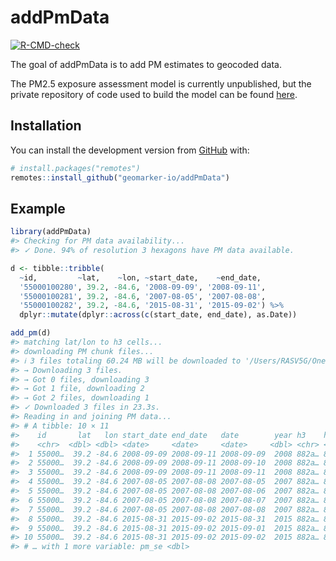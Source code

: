 
<!-- README.md is generated from README.Rmd. Please edit that file -->

# addPmData

<!-- badges: start -->

[![R-CMD-check](https://github.com/geomarker-io/addPmData/workflows/R-CMD-check/badge.svg)](https://github.com/geomarker-io/addPmData/actions)
<!-- badges: end -->

The goal of addPmData is to add PM estimates to geocoded data.

The PM2.5 exposure assessment model is currently unpublished, but the
private repository of code used to build the model can be found
[here](https://github.com/geomarker-io/st_pm_hex).

## Installation

You can install the development version from
[GitHub](https://github.com/) with:

``` r
# install.packages("remotes")
remotes::install_github("geomarker-io/addPmData")
```

## Example

``` r
library(addPmData)
#> Checking for PM data availability...
#> ✓ Done. 94% of resolution 3 hexagons have PM data available.

d <- tibble::tribble(
  ~id,         ~lat,    ~lon, ~start_date,    ~end_date,
  '55000100280', 39.2, -84.6, '2008-09-09', '2008-09-11',
  '55000100281', 39.2, -84.6, '2007-08-05', '2007-08-08',
  '55000100282', 39.2, -84.6, '2015-08-31', '2015-09-02') %>%
  dplyr::mutate(dplyr::across(c(start_date, end_date), as.Date))

add_pm(d)
#> matching lat/lon to h3 cells...
#> downloading PM chunk files...
#> ℹ 3 files totaling 60.24 MB will be downloaded to '/Users/RASV5G/OneDrive - cchmc/addPmData/s3_downloads'
#> → Downloading 3 files.
#> → Got 0 files, downloading 3
#> → Got 1 file, downloading 2
#> → Got 2 files, downloading 1
#> ✓ Downloaded 3 files in 23.3s.
#> Reading in and joining PM data...
#> # A tibble: 10 × 11
#>    id       lat   lon start_date end_date   date        year h3    h3_3  pm_pred
#>    <chr>  <dbl> <dbl> <date>     <date>     <date>     <dbl> <chr> <chr>   <dbl>
#>  1 55000…  39.2 -84.6 2008-09-09 2008-09-11 2008-09-09  2008 882a… 832a…    8.23
#>  2 55000…  39.2 -84.6 2008-09-09 2008-09-11 2008-09-10  2008 882a… 832a…    9.58
#>  3 55000…  39.2 -84.6 2008-09-09 2008-09-11 2008-09-11  2008 882a… 832a…   13.0 
#>  4 55000…  39.2 -84.6 2007-08-05 2007-08-08 2007-08-05  2007 882a… 832a…   29.3 
#>  5 55000…  39.2 -84.6 2007-08-05 2007-08-08 2007-08-06  2007 882a… 832a…   28.5 
#>  6 55000…  39.2 -84.6 2007-08-05 2007-08-08 2007-08-07  2007 882a… 832a…   22.3 
#>  7 55000…  39.2 -84.6 2007-08-05 2007-08-08 2007-08-08  2007 882a… 832a…   20.7 
#>  8 55000…  39.2 -84.6 2015-08-31 2015-09-02 2015-08-31  2015 882a… 832a…   12.7 
#>  9 55000…  39.2 -84.6 2015-08-31 2015-09-02 2015-09-01  2015 882a… 832a…   17.2 
#> 10 55000…  39.2 -84.6 2015-08-31 2015-09-02 2015-09-02  2015 882a… 832a…   19.4 
#> # … with 1 more variable: pm_se <dbl>
```
